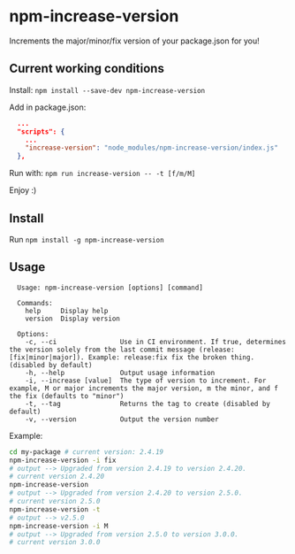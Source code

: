 # npm-increase-version

Increments the major/minor/fix version of your package.json for you!

## Current working conditions

Install: `npm install --save-dev npm-increase-version`

Add in package.json:

```json
  ...
  "scripts": {
    ...
    "increase-version": "node_modules/npm-increase-version/index.js"
  },
```

Run with: `npm run increase-version -- -t [f/m/M]`

Enjoy :)

## Install

Run `npm install -g npm-increase-version`

## Usage

```
  Usage: npm-increase-version [options] [command]
  
  Commands:
    help     Display help
    version  Display version
  
  Options:
    -c, --ci                Use in CI environment. If true, determines the version solely from the last commit message (release:[fix|minor|major]). Example: release:fix fix the broken thing. (disabled by default)
    -h, --help              Output usage information
    -i, --increase [value]  The type of version to increment. For example, M or major increments the major version, m the minor, and f the fix (defaults to "minor")
    -t, --tag               Returns the tag to create (disabled by default)
    -v, --version           Output the version number
```

Example:

```bash
cd my-package # current version: 2.4.19
npm-increase-version -i fix
# output --> Upgraded from version 2.4.19 to version 2.4.20.
# current version 2.4.20
npm-increase-version
# output --> Upgraded from version 2.4.20 to version 2.5.0.
# current version 2.5.0
npm-increase-version -t
# output --> v2.5.0
npm-increase-version -i M
# output --> Upgraded from version 2.5.0 to version 3.0.0.
# current version 3.0.0
```
